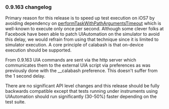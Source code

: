 ### 0.9.163 changelog

Primary reason for this release is to speed up test execution on iOS7 by avoiding dependency on [performTaskWithPathArgumentsTimeout](https://developer.apple.com/Library/ios/documentation/UIAutomation/Reference/UIAHostClassReference/UIAHost/UIAHost.html#//apple_ref/javascript/instm/UIAHost/performTaskWithPathArgumentsTimeout) which is well-known to execute only once per second. Although some clever folks at Facebook have been able to patch UIAutomation on the simulator to avoid this delay, we would refrain from using that technique since it is limited to simulator execution. A core principle of calabash is that on-device execution should be supported.

From 0.9.163 UIA commands are sent via the http server which communicates them to the external UIA script via preferences as was previously done with the __calabash preference. This doesn't suffer from the 1 second delay.

There are no significant API level changes and this release should be fully backwards compatible except that tests running under instruments using UIAutomation should run significantly (30-50%) faster depending on the test suite.
